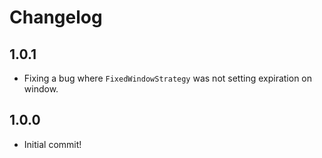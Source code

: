 # Changelog

## 1.0.1
- Fixing a bug where `FixedWindowStrategy` was not setting expiration on window.

## 1.0.0
- Initial commit!
